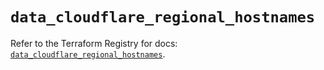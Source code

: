 # `data_cloudflare_regional_hostnames`

Refer to the Terraform Registry for docs: [`data_cloudflare_regional_hostnames`](https://registry.terraform.io/providers/cloudflare/cloudflare/5.1.0/docs/data-sources/regional_hostnames).
